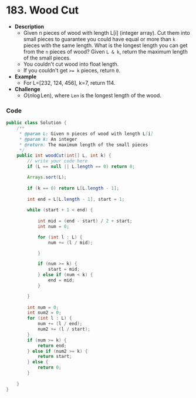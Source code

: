 # 183. Wood Cut

- **Description**
    - Given n pieces of wood with length L[i] (integer array). Cut them into small pieces to guarantee you could have equal or more than `k` pieces with the same length. What is the longest length you can get from the `n` pieces of wood? Given `L & k`, return the maximum length of the small pieces.
    - You couldn't cut wood into float length.
    - If you couldn't get `>= k` pieces, return `0`.
- **Example**
    - For L=[232, 124, 456], k=7, return 114.
- **Challenge**
    - $O(n \log \text{Len})$, where `Len` is the longest length of the wood.

### Code

```java
public class Solution {
    /**
     * @param L: Given n pieces of wood with length L[i]
     * @param k: An integer
     * @return: The maximum length of the small pieces
     */
    public int woodCut(int[] L, int k) {
        // write your code here
        if (L == null || L.length == 0) return 0;

        Arrays.sort(L);
        
        if (k == 0) return L[L.length - 1];
        
        int end = L[L.length - 1], start = 1;
        
        while (start + 1 < end) {
            
            int mid = (end - start) / 2 + start;
            int num = 0;

            for (int l : L) {
                num += (l / mid);

            }

            if (num >= k) {
                start = mid;
            } else if (num < k) {
                end = mid;
            }

        }
        
        int num = 0;
        int num2 = 0;
        for (int l : L) {
            num += (l / end);
            num2 += (l / start);
        }
        if (num >= k) {
            return end;
        } else if (num2 >= k) {
            return start;
        } else {
            return 0;
        }
        
    }
}
```